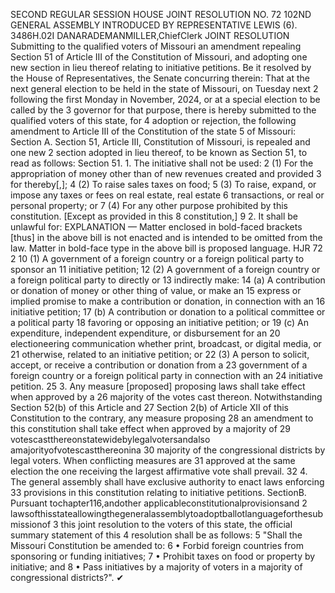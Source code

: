 SECOND REGULAR SESSION
HOUSE JOINT
RESOLUTION NO. 72
102ND GENERAL ASSEMBLY
INTRODUCED BY REPRESENTATIVE LEWIS (6).
3486H.02I DANARADEMANMILLER,ChiefClerk
JOINT RESOLUTION
Submitting to the qualified voters of Missouri an amendment repealing Section 51 of Article
III of the Constitution of Missouri, and adopting one new section in lieu thereof
relating to initiative petitions.
Be it resolved by the House of Representatives, the Senate concurring therein:
That at the next general election to be held in the state of Missouri, on Tuesday next
2 following the first Monday in November, 2024, or at a special election to be called by the
3 governor for that purpose, there is hereby submitted to the qualified voters of this state, for
4 adoption or rejection, the following amendment to Article III of the Constitution of the state
5 of Missouri:
Section A. Section 51, Article III, Constitution of Missouri, is repealed and one new
2 section adopted in lieu thereof, to be known as Section 51, to read as follows:
Section 51. 1. The initiative shall not be used:
2 (1) For the appropriation of money other than of new revenues created and provided
3 for thereby[,];
4 (2) To raise sales taxes on food;
5 (3) To raise, expand, or impose any taxes or fees on real estate, real estate
6 transactions, or real or personal property; or
7 (4) For any other purpose prohibited by this constitution. [Except as provided in this
8 constitution,]
9 2. It shall be unlawful for:
EXPLANATION — Matter enclosed in bold-faced brackets [thus] in the above bill is not enacted and is
intended to be omitted from the law. Matter in bold-face type in the above bill is proposed language.
HJR 72 2
10 (1) A government of a foreign country or a foreign political party to sponsor an
11 initiative petition;
12 (2) A government of a foreign country or a foreign political party to directly or
13 indirectly make:
14 (a) A contribution or donation of money or other thing of value, or make an
15 express or implied promise to make a contribution or donation, in connection with an
16 initiative petition;
17 (b) A contribution or donation to a political committee or a political party
18 favoring or opposing an initiative petition; or
19 (c) An expenditure, independent expenditure, or disbursement for an
20 electioneering communication whether print, broadcast, or digital media, or
21 otherwise, related to an initiative petition; or
22 (3) A person to solicit, accept, or receive a contribution or donation from a
23 government of a foreign country or a foreign political party in connection with an
24 initiative petition.
25 3. Any measure [proposed] proposing laws shall take effect when approved by a
26 majority of the votes cast thereon. Notwithstanding Section 52(b) of this Article and
27 Section 2(b) of Article XII of this Constitution to the contrary, any measure proposing
28 an amendment to this constitution shall take effect when approved by a majority of
29 votescastthereonstatewidebylegalvotersandalso amajorityofvotescastthereonina
30 majority of the congressional districts by legal voters. When conflicting measures are
31 approved at the same election the one receiving the largest affirmative vote shall prevail.
32 4. The general assembly shall have exclusive authority to enact laws enforcing
33 provisions in this constitution relating to initiative petitions.
SectionB. Pursuant tochapter116,andother applicableconstitutionalprovisionsand
2 lawsofthisstateallowingthegeneralassemblytoadoptballotlanguageforthesubmissionof
3 this joint resolution to the voters of this state, the official summary statement of this
4 resolution shall be as follows:
5 "Shall the Missouri Constitution be amended to:
6 • Forbid foreign countries from sponsoring or funding initiatives;
7 • Prohibit taxes on food or property by initiative; and
8 • Pass initiatives by a majority of voters in a majority of congressional districts?".
✔